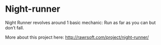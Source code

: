 Night-runner
============

Night Runner revolves around 1 basic mechanic: Run as far as you can but don’t fall.

More about this project here: http://rawrsoft.com/project/night-runner/
